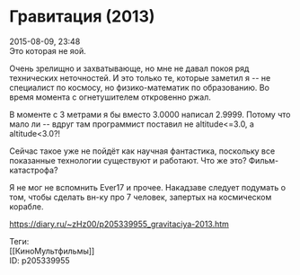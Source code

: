 Гравитация (2013)
==================

   
 2015-08-09, 23:48   
  Это которая не яой.   
   
 Очень зрелищно и захватывающе, но мне не давал покоя ряд технических неточностей. И это только те, которые заметил я -- не специалист по космосу, но физико-математик по образованию. Во время момента с огнетушителем откровенно ржал.   
   
 В моменте с 3 метрами я бы вместо 3.0000 написал 2.9999. Потому что мало ли -- вдруг там программист поставил не altitude<=3.0, а altitude<3.0?!   
   
 Сейчас такое уже не пойдёт как научная фантастика, поскольку все показанные технологии существуют и работают. Что же это? Фильм-катастрофа?   
   
 Я не мог не вспомнить Ever17 и прочее. Накадзаве следует подумать о том, чтобы сделать вн-ку про 7 человек, запертых на космическом корабле.   
    
 <https://diary.ru/~zHz00/p205339955_gravitaciya-2013.htm>   
   
 Теги:   
 [[КиноМультфильмы]]   
 ID: p205339955